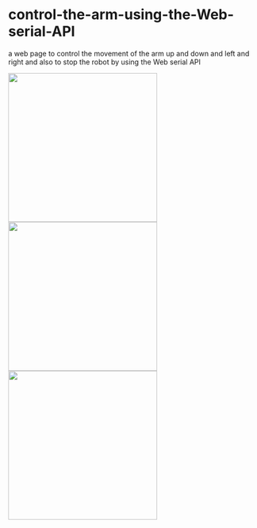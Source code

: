 # control-the-arm-using-the-Web-serial-API

 a web page to control the movement of the arm up and down and left and right and also to stop the robot  by using the Web serial API
 
 <img src= "https://user-images.githubusercontent.com/107882994/184791773-869b66d1-308f-4190-8c34-c88989bffca0.png" width="300">
<img src= "https://user-images.githubusercontent.com/107882994/184792159-7653db80-fe51-4515-93ba-bf1293fde015.png" width="300">
<img src= "(https://user-images.githubusercontent.com/107882994/184792230-41621a06-4b54-46d0-83b2-b04b7b95db77.png" width="300">

